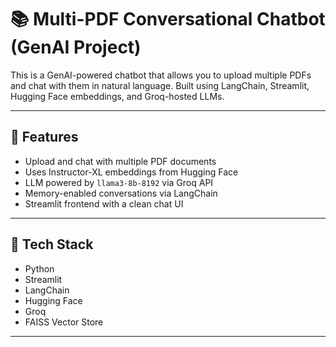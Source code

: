 # 📚 Multi-PDF Conversational Chatbot (GenAI Project)

This is a GenAI-powered chatbot that allows you to upload multiple PDFs and chat with them in natural language. Built using LangChain, Streamlit, Hugging Face embeddings, and Groq-hosted LLMs.

---

## 🧠 Features

- Upload and chat with multiple PDF documents
- Uses Instructor-XL embeddings from Hugging Face
- LLM powered by `llama3-8b-8192` via Groq API
- Memory-enabled conversations via LangChain
- Streamlit frontend with a clean chat UI

---

## 🚀 Tech Stack

- Python
- Streamlit
- LangChain
- Hugging Face
- Groq
- FAISS Vector Store

---
